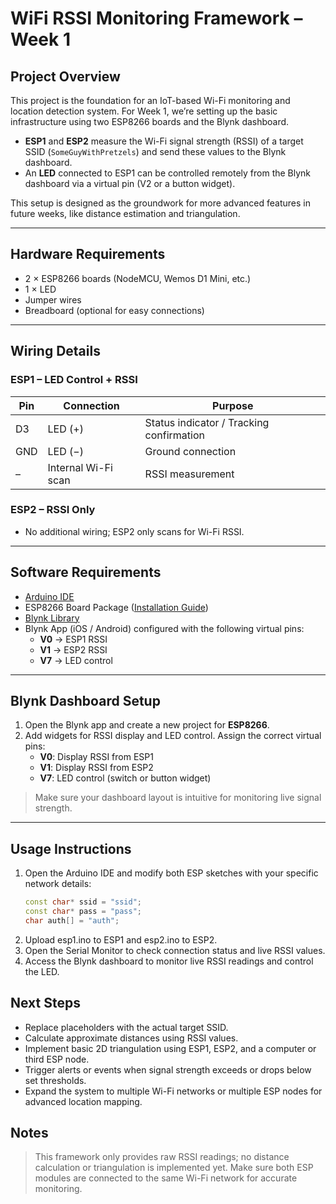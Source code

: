# WiFi RSSI Monitoring Framework – Week 1

## Project Overview
This project is the foundation for an IoT-based Wi-Fi monitoring and location detection system. For Week 1, we’re setting up the basic infrastructure using two ESP8266 boards and the Blynk dashboard.  

- **ESP1** and **ESP2** measure the Wi-Fi signal strength (RSSI) of a target SSID (`SomeGuyWithPretzels`) and send these values to the Blynk dashboard.  
- An **LED** connected to ESP1 can be controlled remotely from the Blynk dashboard via a virtual pin (V2 or a button widget).  

This setup is designed as the groundwork for more advanced features in future weeks, like distance estimation and triangulation.

---

## Hardware Requirements
- 2 × ESP8266 boards (NodeMCU, Wemos D1 Mini, etc.)  
- 1 × LED  
- Jumper wires  
- Breadboard (optional for easy connections)  

---

## Wiring Details

### ESP1 – LED Control + RSSI
| Pin | Connection | Purpose |
|-----|------------|---------|
| D3  | LED (+)    | Status indicator / Tracking confirmation |
| GND | LED (−)    | Ground connection |
| –   | Internal Wi-Fi scan | RSSI measurement |

### ESP2 – RSSI Only
- No additional wiring; ESP2 only scans for Wi-Fi RSSI.

---

## Software Requirements
- [Arduino IDE](https://www.arduino.cc/en/software)  
- ESP8266 Board Package ([Installation Guide](https://arduino.esp8266.com/stable/package_esp8266com_index.json))  
- [Blynk Library](https://github.com/blynkkk/blynk-library)  
- Blynk App (iOS / Android) configured with the following virtual pins:  
  - **V0** → ESP1 RSSI  
  - **V1** → ESP2 RSSI  
  - **V7** → LED control  

---

## Blynk Dashboard Setup
1. Open the Blynk app and create a new project for **ESP8266**.  
2. Add widgets for RSSI display and LED control. Assign the correct virtual pins:  
   - **V0**: Display RSSI from ESP1  
   - **V1**: Display RSSI from ESP2  
   - **V7**: LED control (switch or button widget)  

> Make sure your dashboard layout is intuitive for monitoring live signal strength.

---

## Usage Instructions
1. Open the Arduino IDE and modify both ESP sketches with your specific network details:
   ```cpp
   const char* ssid = "ssid";
   const char* pass = "pass";
   char auth[] = "auth";
2. Upload esp1.ino to ESP1 and esp2.ino to ESP2.
3. Open the Serial Monitor to check connection status and live RSSI values.
4. Access the Blynk dashboard to monitor live RSSI readings and control the LED.

## Next Steps
- Replace placeholders with the actual target SSID.
- Calculate approximate distances using RSSI values.
- Implement basic 2D triangulation using ESP1, ESP2, and a computer or third ESP node.
- Trigger alerts or events when signal strength exceeds or drops below set thresholds.
- Expand the system to multiple Wi-Fi networks or multiple ESP nodes for advanced location mapping.

## Notes
> This framework only provides raw RSSI readings; no distance calculation or triangulation is implemented yet.
> Make sure both ESP modules are connected to the same Wi-Fi network for accurate monitoring.
